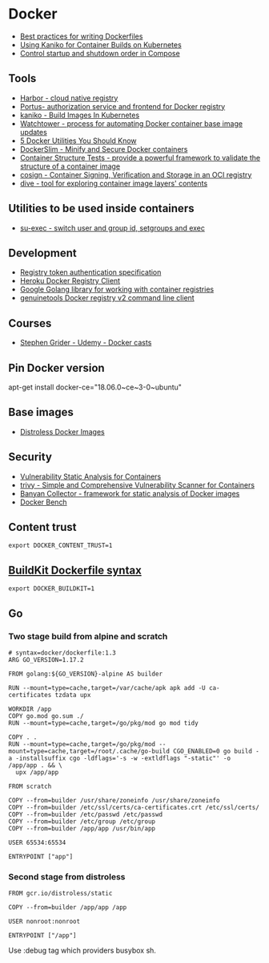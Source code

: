 # Docker

- [Best practices for writing Dockerfiles](https://docs.docker.com/engine/userguide/eng-image/dockerfile_best-practices/)
- [Using Kaniko for Container Builds on Kubernetes](https://harthoover.com/using-kaniko-for-container-builds-on-kubernetes/)
- [Control startup and shutdown order in Compose](https://docs.docker.com/compose/startup-order/)

## Tools

- [Harbor - cloud native registry](https://github.com/goharbor/harbor)
- [Portus- authorization service and frontend for Docker registry](https://github.com/SUSE/Portus)
- [kaniko - Build Images In Kubernetes](https://github.com/GoogleContainerTools/kaniko)
- [Watchtower - process for automating Docker container base image updates](https://github.com/containrrr/watchtower)
- [5 Docker Utilities You Should Know](https://blog.xebialabs.com/2017/05/18/5-docker-utilities-you-should-know/)
- [DockerSlim - Minify and Secure Docker containers](https://github.com/docker-slim/docker-slim)
- [Container Structure Tests - provide a powerful framework to validate the structure of a container image](https://github.com/GoogleContainerTools/container-structure-test)
- [cosign - Container Signing, Verification and Storage in an OCI registry](https://github.com/sigstore/cosign)
- [dive - tool for exploring container image layers' contents](https://github.com/wagoodman/dive)

## Utilities to be used inside containers

- [su-exec - switch user and group id, setgroups and exec](https://github.com/ncopa/su-exec)

## Development

- [Registry token authentication specification](https://docs.docker.com/registry/spec/auth/token/)
- [Heroku Docker Registry Client](https://github.com/heroku/docker-registry-client)
- [Google Golang library for working with container registries](https://github.com/google/go-containerregistry)
- [genuinetools Docker registry v2 command line client](https://github.com/genuinetools/reg)

## Courses

- [Stephen Grider - Udemy - Docker casts](https://github.com/StephenGrider/DockerCasts)

## Pin Docker version

apt-get install docker-ce="18.06.0~ce~3-0~ubuntu"

## Base images

- [Distroless Docker Images](https://github.com/GoogleContainerTools/distroless)

## Security

- [Vulnerability Static Analysis for Containers](https://github.com/coreos/clair)
- [trivy - Simple and Comprehensive Vulnerability Scanner for Containers](https://github.com/aquasecurity/trivy)
- [Banyan Collector - framework for static analysis of Docker images](https://github.com/banyanops/collector)
- [Docker Bench](https://github.com/docker/docker-bench-security)

## Content trust

`export DOCKER_CONTENT_TRUST=1`

## [BuildKit Dockerfile syntax](https://github.com/moby/buildkit/blob/master/frontend/dockerfile/docs/syntax.md)

`export DOCKER_BUILDKIT=1`

## Go

### Two stage build from alpine and scratch

```
# syntax=docker/dockerfile:1.3
ARG GO_VERSION=1.17.2

FROM golang:${GO_VERSION}-alpine AS builder

RUN --mount=type=cache,target=/var/cache/apk apk add -U ca-certificates tzdata upx

WORKDIR /app
COPY go.mod go.sum ./
RUN --mount=type=cache,target=/go/pkg/mod go mod tidy

COPY . .
RUN --mount=type=cache,target=/go/pkg/mod --mount=type=cache,target=/root/.cache/go-build CGO_ENABLED=0 go build -a -installsuffix cgo -ldflags='-s -w -extldflags "-static"' -o /app/app . && \
  upx /app/app

FROM scratch

COPY --from=builder /usr/share/zoneinfo /usr/share/zoneinfo
COPY --from=builder /etc/ssl/certs/ca-certificates.crt /etc/ssl/certs/
COPY --from=builder /etc/passwd /etc/passwd
COPY --from=builder /etc/group /etc/group
COPY --from=builder /app/app /usr/bin/app

USER 65534:65534

ENTRYPOINT ["app"]
```

### Second stage from distroless

```
FROM gcr.io/distroless/static

COPY --from=builder /app/app /app

USER nonroot:nonroot

ENTRYPOINT ["/app"]
```

Use :debug tag which providers busybox sh.
